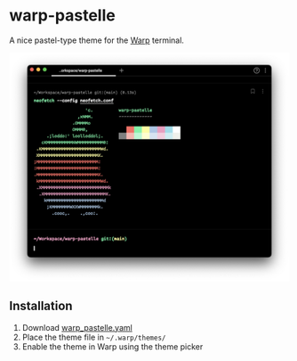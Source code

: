 # warp-pastelle
A nice pastel-type theme for the [Warp](https://www.warp.dev/) terminal.

![image](image.png)

## Installation

1. Download [warp_pastelle.yaml](warp_pastelle.yaml)
2. Place the theme file in `~/.warp/themes/`
3. Enable the theme in Warp using the theme picker
